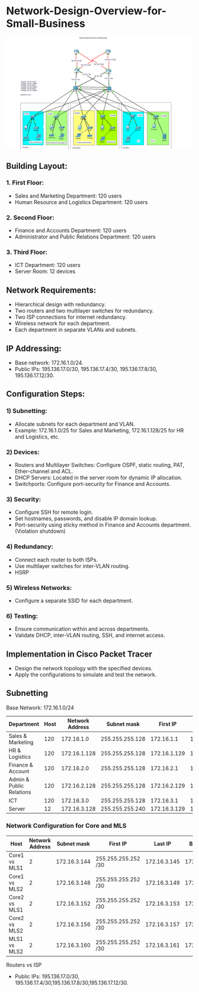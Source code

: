 # Network-Design-Overview-for-Small-Business

![Network Diagram](https://github.com/phongnha-it/Network-Design-Overview-for-Small-Business/blob/main/diagram-network.png)

## Building Layout:

### 1.	First Floor:
   
- Sales and Marketing Department: 120 users
- Human Resource and Logistics Department: 120 users

### 2.	Second Floor:

- Finance and Accounts Department: 120 users
- Administrator and Public Relations Department: 120 users
### 3.	Third Floor:

- ICT Department: 120 users
- Server Room: 12 devices
## Network Requirements:

- Hierarchical design with redundancy.
- Two routers and two multilayer switches for redundancy.
- Two ISP connections for internet redundancy.
- Wireless network for each department.
- Each department in separate VLANs and subnets.
  
## IP Addressing:

- Base network: 172.16.1.0/24.
- Public IPs: 195.136.17.0/30, 195.136.17.4/30, 195.136.17.8/30, 195.136.17.12/30.
## Configuration Steps:
### 1)	Subnetting:
-	Allocate subnets for each department and VLAN.
-	Example: 172.16.1.0/25 for Sales and Marketing, 172.16.1.128/25 for HR and Logistics, etc.

### 2)	Devices:
-	Routers and Multilayer Switches: Configure OSPF, static routing, PAT, Ether-channel and ACL.
-	DHCP Servers: Located in the server room for dynamic IP allocation.
-	Switchports: Configure port-security for Finance and Accounts.
### 3)	Security:
-	Configure SSH for remote login.
-	Set hostnames, passwords, and disable IP domain lookup.
-	Port-security using sticky method in Finance and Accounts department.(Violation shutdown)
### 4)	Redundancy:
-	Connect each router to both ISPs.
-	Use multilayer switches for inter-VLAN routing.
-	HSRP 
### 5)	Wireless Networks:
-	Configure a separate SSID for each department.
### 6)	Testing:
-	Ensure communication within and across departments.
-	Validate DHCP, inter-VLAN routing, SSH, and internet access.

## Implementation in Cisco Packet Tracer
-	Design the network topology with the specified devices.
-	Apply the configurations to simulate and test the network.


## Subnetting

Base Network: 172.16.1.0/24


| Department                | Host | Network Address | Subnet mask   | First IP      | Last IP       | Broadcast     |
|---------------------------|------|-----------------|---------------|---------------|---------------|---------------|
| Sales & Marketing         | 120  | 172.16.1.0      | 255.255.255.128 | 172.16.1.1    | 172.16.1.126  | 172.16.1.127  |
| HR & Logistics            | 120  | 172.16.1.128    | 255.255.255.128 | 172.16.1.129  | 172.16.1.254  | 172.16.1.255  |
| Finance & Account         | 120  | 172.16.2.0      | 255.255.255.128 | 172.16.2.1    | 172.16.2.126  | 172.16.2.127  |
| Admin & Public Relations  | 120  | 172.16.2.128    | 255.255.255.128 | 172.16.2.129  | 172.16.2.254  | 172.16.2.255  |
| ICT                       | 120  | 172.16.3.0      | 255.255.255.128 | 172.16.3.1    | 172.16.3.126  | 172.16.3.127  |
| Server                    | 12   | 172.16.3.128    | 255.255.255.240 | 172.16.3.129  | 172.16.3.142  | 172.16.3.143  |

### Network Configuration for Core and MLS

| Host              | Network Address | Subnet mask       | First IP      | Last IP       | Broadcast     |
|-------------------|-----------------|-------------------|---------------|---------------|---------------|
| Core1 vs MLS1     | 2               | 172.16.3.144      | 255.255.255.252 /30 | 172.16.3.145  | 172.16.3.146  | 172.16.3.147  |
| Core1 vs MLS2     | 2               | 172.16.3.148      | 255.255.255.252 /30 | 172.16.3.149  | 172.16.3.150  | 172.16.3.151  |
| Core2 vs MLS1     | 2               | 172.16.3.152      | 255.255.255.252 /30 | 172.16.3.153  | 172.16.3.154  | 172.16.3.155  |
| Core2 vs MLS2     | 2               | 172.16.3.156      | 255.255.255.252 /30 | 172.16.3.157  | 172.16.3.158  | 172.16.3.159  |
| MLS1 vs MLS2      | 2               | 172.16.3.160      | 255.255.255.252 /30 | 172.16.3.161  | 172.16.3.162  | 172.16.3.163  |

Routers vs ISP

- Public IPs: 195.136.17.0/30, 195.136.17.4/30,195.136.17.8/30,195.136.17.12/30.


